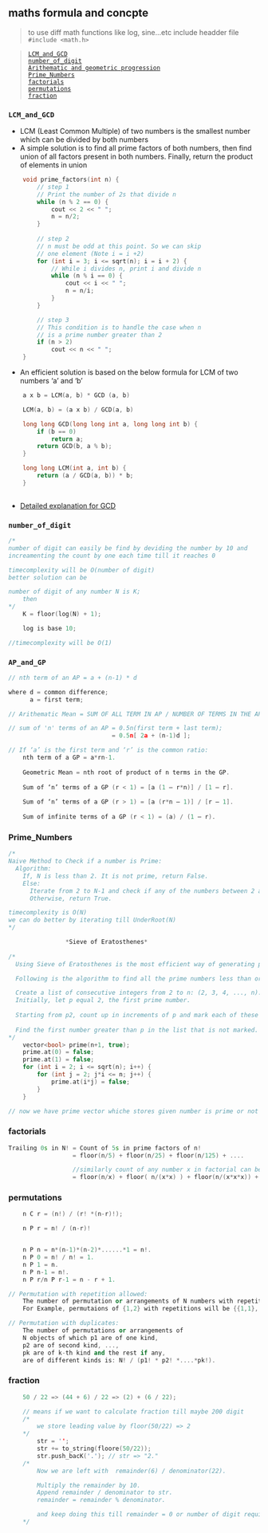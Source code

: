 ## maths formula and concpte
> to use diff math functions like log, sine...etc 
> include headder file `#include <math.h>`



>  
>  [`LCM_and_GCD`](#LCM_and_GCD)  
>  [`number_of_digit`](#number_of_digit)  
>  [`Arithematic and geometric progression`](#AP_and_GP)  
>  [`Prime_Numbers`](#Prime_Numbers)  
>  [`factorials`](#factorials)  
>  [`permutations`](#permutations)  
>  [`fraction`](#fraction)  
>  


### `LCM_and_GCD`
- LCM (Least Common Multiple) of two numbers is the smallest number which can be divided by both numbers
- A simple solution is to find all prime factors of both numbers, then find union of all factors present in both numbers. Finally, return the product of elements in union
```cpp
	void prime_factors(int n) {
		// step 1
		// Print the number of 2s that divide n
		while (n % 2 == 0) {
			cout << 2 << " ";
			n = n/2;
		}
	
		// step 2
		// n must be odd at this point. So we can skip
		// one element (Note i = i +2)
		for (int i = 3; i <= sqrt(n); i = i + 2) {
			// While i divides n, print i and divide n
			while (n % i == 0) {
				cout << i << " ";
				n = n/i;
			}
		}

		// step 3
		// This condition is to handle the case when n
		// is a prime number greater than 2
		if (n > 2)
			cout << n << " ";
	}
```
- An efficient solution is based on the below formula for LCM of two numbers ‘a’ and ‘b’
```cpp
	a x b = LCM(a, b) * GCD (a, b)

	LCM(a, b) = (a x b) / GCD(a, b)
```
```cpp
	long long GCD(long long int a, long long int b) {
		if (b == 0)
			return a;
		return GCD(b, a % b);
	}

	long long LCM(int a, int b) {
		return (a / GCD(a, b)) * b;
	}
  
```
- [Detailed explanation for GCD](../ALGORITHM/docs/euclidean_algorithms.md)



### `number_of_digit`
```cpp
/*
number of digit can easily be find by deviding the number by 10 and 
increamenting the count by one each time till it reaches 0

timecomplexity will be O(number of digit)
better solution can be

number of digit of any number N is K;
    then 
*/
    K = floor(log(N) + 1);  

    log is base 10;

//timecomplexity will be O(1)
```

### `AP_and_GP`
```cpp
// nth term of an AP = a + (n-1) * d

where d = common difference;
      a = first term;

// Arithematic Mean = SUM OF ALL TERM IN AP / NUMBER OF TERMS IN THE AP;

// sum of 'n' terms of an AP = 0.5n(first term + last term);
                             = 0.5n[ 2a + (n-1)d ];

// If ‘a’ is the first term and ‘r’ is the common ratio:
    nth term of a GP = a*rn-1.
    
    Geometric Mean = nth root of product of n terms in the GP.
    
    Sum of ‘n’ terms of a GP (r < 1) = [a (1 – r*n)] / [1 – r].
    
    Sum of ‘n’ terms of a GP (r > 1) = [a (r*n – 1)] / [r – 1].
    
    Sum of infinite terms of a GP (r < 1) = (a) / (1 – r).

```

### Prime_Numbers
```cpp
/*
Naive Method to Check if a number is Prime:
  Algorithm:
    If, N is less than 2. It is not prime, return False.
    Else:
      Iterate from 2 to N-1 and check if any of the numbers between 2 and N-1 (both inclusive) divides N or not. If yes, then N is not prime, return False.
      Otherwise, return True.

timecomplexity is O(N)
we can do better by iterating till UnderRoot(N)
*/
```
```cpp
                *Sieve of Eratosthenes*
  
/*
  Using Sieve of Eratosthenes is the most efficient way of generating prime numbers upto a given number N.

  Following is the algorithm to find all the prime numbers less than or equal to a given integer n by Eratosthenes' method:

  Create a list of consecutive integers from 2 to n: (2, 3, 4, ..., n).
  Initially, let p equal 2, the first prime number.
  
  Starting from p2, count up in increments of p and mark each of these numbers greater than or equal to p2 itself in the list. These numbers will be p(p+1), p(p+2), p(p+3), etc..
  
  Find the first number greater than p in the list that is not marked. If there was no such number, stop. Otherwise, let p now equal this number (which is the next prime), and repeat from step 3.
*/
	vector<bool> prime(n+1, true);
	prime.at(0) = false;
	prime.at(1) = false;
	for (int i = 2; i <= sqrt(n); i++) {
		for (int j = 2; j*i <= n; j++) {
			prime.at(i*j) = false;
		}
	}

// now we have prime vector whiche stores given number is prime or not in O(1) time

```



### factorials
```cpp
Trailing 0s in N! = Count of 5s in prime factors of n!
                  = floor(n/5) + floor(n/25) + floor(n/125) + ....

                  //similarly count of any number x in factorial can be found
                  = floor(n/x) + floor( n/(x*x) ) + floor(n/(x*x*x)) + ....

```
### permutations
```cpp
    n C r = (n!) / (r! *(n-r)!);

    n P r = n! / (n-r)!


    n P n = n*(n-1)*(n-2)*......*1 = n!.
    n P 0 = n! / n! = 1.
    n P 1 = n.
    n P n-1 = n!.
    n P r/n P r-1 = n - r + 1.

// Permutation with repetition allowed: 
    The number of permutation or arrangements of N numbers with repetition allowed will be NN.
    For Example, permutaions of {1,2} with repetitions will be {{1,1}, {1,2}, {2,1},{2,2}}.

// Permutation with duplicates: 
    The number of permutations or arrangements of 
    N objects of which p1 are of one kind, 
    p2 are of second kind, ..., 
    pk are of k-th kind and the rest if any, 
    are of different kinds is: N! / (p1! * p2! *....*pk!).
```

### fraction 
```cpp
	50 / 22 => (44 + 6) / 22 => (2) + (6 / 22);

	// means if we want to calculate fraction till maybe 200 digit 
	/*
		we store leading value by floor(50/22) => 2
	*/ 
		str = '';
		str += to_string(floore(50/22));
		str.push_bacK('.'); // str => "2."
	/*
		Now we are left with  remainder(6) / denominator(22).

		Multiply the remainder by 10.
		Append remainder / denominator to str.
		remainder = remainder % denominator.

		and keep doing this till remainder = 0 or number of digit required
	*/
```
